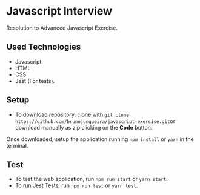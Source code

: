 # Javascript Interview

Resolution to Advanced Javascript Exercise.

## Used Technologies
- Javascript
- HTML
- CSS
- Jest (For tests).

## Setup
- To download repository, clone with `git clone https://github.com/brunojunqueira/javascript-exercise.git`or download manually as zip clicking on the **Code** button.

Once downloaded, setup the application running `npm install` or `yarn` in the terminal.

## Test
- To test the web application, run `npm run start` or `yarn start`.
- To run Jest Tests, run `npm run test` or `yarn test`.
